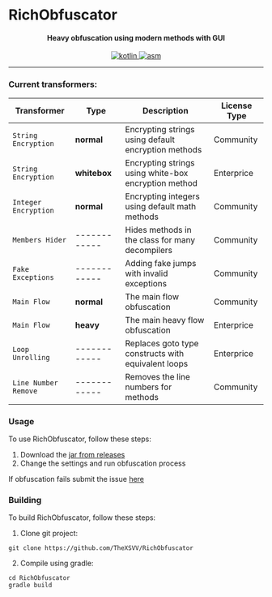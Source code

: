 # RichObfuscator

<h4 align="center">
    Heavy obfuscation using modern methods with GUI
</h4>

<div align="center">
    <a href="https://kotlinlang.org">
        <img alt="kotlin" src="https://img.shields.io/badge/Language-Kotlin-7f52ff">
    </a>
    <a href="https://asm.ow2.io">
        <img alt="asm" src="https://img.shields.io/badge/API-ASM-blue">
    </a>
</div>

---

### Current transformers:

| Transformer          | Type         | Description                                          | License Type |
|----------------------|--------------|------------------------------------------------------|--------------|
| `String Encryption`  | **normal**   | Encrypting strings using default encryption methods  | Community    |
| `String Encryption`  | **whitebox** | Encrypting strings using white-box encryption method | Enterprice   |
| `Integer Encryption` | **normal**   | Encrypting integers using default math methods       | Community    |
| `Members Hider`      | ------------ | Hides methods in the class for many decompilers      | Community    |
| `Fake Exceptions`    | ------------ | Adding fake jumps with invalid exceptions            | Community    |
| `Main Flow`          | **normal**   | The main flow obfuscation                            | Community    |
| `Main Flow`          | **heavy**    | The main heavy flow obfuscation                      | Enterprice   |
| `Loop Unrolling`     | ------------ | Replaces goto type constructs with equivalent loops  | Enterprice   |
| `Line Number Remove` | ------------ | Removes the line numbers for methods                 | Community    |

### Usage
To use RichObfuscator, follow these steps:

1. Download the [jar from releases](https://github.com/TheXSVV/RichObfuscator/releases)
2. Change the settings and run obfuscation process

If obfuscation fails submit the issue [here](https://github.com/TheXSVV/RichObfuscator/issues)

### Building
To build RichObfuscator, follow these steps:
1. Clone git project:
```
git clone https://github.com/TheXSVV/RichObfuscator
```
2. Compile using gradle:
```
cd RichObfuscator
gradle build
```
